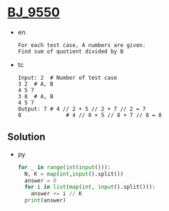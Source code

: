 # [BJ_9550](https://acmicpc.net/problem/9550)

* en

  ```en
  For each test case, A numbers are given.
  Find sum of quotient divided by B
  ```

* tc

  ```tc
  Input: 2  # Number of test case
  3 2  # A, B
  4 5 7
  3 8  # A, B
  4 5 7
  Output: 7 # 4 // 2 + 5 // 2 + 7 // 2 = 7
  0              # 4 // 8 + 5 // 8 + 7 // 8 = 0
  ```

## Solution

* py

  ```py
  for _ in range(int(input())):
    N, K = map(int,input().split())
    answer = 0
    for i in list(map(int, input().split())):
      answer += i // K
    print(answer)
  ```

